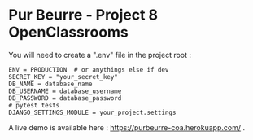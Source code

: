# Pur Beurre - Project 8 OpenClassrooms

You will need to create a ".env" file in the project root :

```
ENV = PRODUCTION  # or anythings else if dev
SECRET_KEY = "your_secret_key"
DB_NAME = database_name
DB_USERNAME = database_username
DB_PASSWORD = database_password
# pytest tests
DJANGO_SETTINGS_MODULE = your_project.settings
```

A live demo is available here : https://purbeurre-coa.herokuapp.com/ .